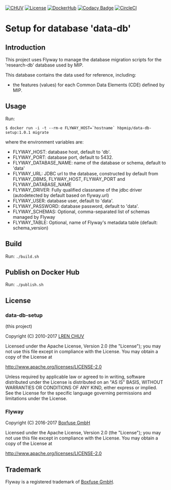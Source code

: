 [![CHUV](https://img.shields.io/badge/CHUV-LREN-AF4C64.svg)](https://www.unil.ch/lren/en/home.html) [![License](https://img.shields.io/badge/license-Apache--2.0-blue.svg)](https://github.com/LREN-CHUV/data-db-setup/blob/master/LICENSE) [![DockerHub](https://img.shields.io/badge/docker-hbpmip%2Fdata--db--setup-008bb8.svg)](https://hub.docker.com/r/hbpmip/data-db-setup/) [![Codacy Badge](https://api.codacy.com/project/badge/Grade/fb70732c6b7647699610bdb7be1d8548)](https://www.codacy.com/app/hbpmip/data-db-setup?utm_source=github.com&amp;utm_medium=referral&amp;utm_content=LREN-CHUV/data-db-setup&amp;utm_campaign=Badge_Grade)
[![CircleCI](https://circleci.com/gh/LREN-CHUV/data-db-setup.svg?style=svg)](https://circleci.com/gh/LREN-CHUV/data-db-setup)

# Setup for database 'data-db'

## Introduction

This project uses Flyway to manage the database migration scripts for the 'research-db' database used by MIP.

This database contains the data used for reference, including:

* the features (values) for each Common Data Elements (CDE) defined by MIP.

## Usage

Run:

```console
$ docker run -i -t --rm-e FLYWAY_HOST=`hostname` hbpmip/data-db-setup:1.0.1 migrate
```

where the environment variables are:

* FLYWAY_HOST: database host, default to 'db'.
* FLYWAY_PORT: database port, default to 5432.
* FLYWAY_DATABASE_NAME: name of the database or schema, default to 'data'
* FLYWAY_URL: JDBC url to the database, constructed by default from FLYWAY_DBMS, FLYWAY_HOST, FLYWAY_PORT and FLYWAY_DATABASE_NAME
* FLYWAY_DRIVER: Fully qualified classname of the jdbc driver (autodetected by default based on flyway.url)
* FLYWAY_USER: database user, default to 'data'.
* FLYWAY_PASSWORD: database password, default to 'data'.
* FLYWAY_SCHEMAS: Optional, comma-separated list of schemas managed by Flyway
* FLYWAY_TABLE: Optional, name of Flyway's metadata table (default: schema_version)

## Build

Run: `./build.sh`

## Publish on Docker Hub

Run: `./publish.sh`

## License

### data-db-setup

(this project)

Copyright (C) 2010-2017 [LREN CHUV](https://www.unil.ch/lren/en/home.html)

Licensed under the Apache License, Version 2.0 (the "License");
you may not use this file except in compliance with the License.
You may obtain a copy of the License at

http://www.apache.org/licenses/LICENSE-2.0

Unless required by applicable law or agreed to in writing, software
distributed under the License is distributed on an "AS IS" BASIS,
WITHOUT WARRANTIES OR CONDITIONS OF ANY KIND, either express or implied.
See the License for the specific language governing permissions and
limitations under the License.

### Flyway

Copyright (C) 2016-2017 [Boxfuse GmbH](https://boxfuse.com)

Licensed under the Apache License, Version 2.0 (the "License");
you may not use this file except in compliance with the License.
You may obtain a copy of the License at

http://www.apache.org/licenses/LICENSE-2.0

## Trademark
Flyway is a registered trademark of [Boxfuse GmbH](https://boxfuse.com).
